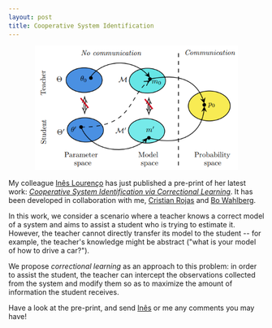 ```yaml
---
layout: post
title: Cooperative System Identification
---
```


<p align="center">
    <img width="400" src="/img/coop_ident.png">
</p>

My colleague [Inês Lourenço](https://www.kth.se/profile/ineslo) has just published
a pre-print of her latest work: *[Cooperative System Identification via Correctional
Learning](https://arxiv.org/pdf/2012.05161.pdf)*. It has been developed in collaboration
with me, [Cristian Rojas](https://people.kth.se/~crro/index.html) and [Bo
Wahlberg](https://www.kth.se/profile/bo).

In this work, we consider a scenario where a teacher knows a correct model of a system and
aims to assist a student who is trying to estimate it. However, the teacher cannot
directly transfer its model to the student -- for example, the teacher's knowledge might
be abstract ("what is your model of how to drive a car?"). 

We propose *correctional learning* as an approach to this problem: in order to assist the
student, the teacher can intercept the observations collected from the system and modify
them so as to maximize the amount of information the student receives.


Have a look at the pre-print, and send [Inês](https://www.kth.se/profile/ineslo) or me any
comments you may have!
